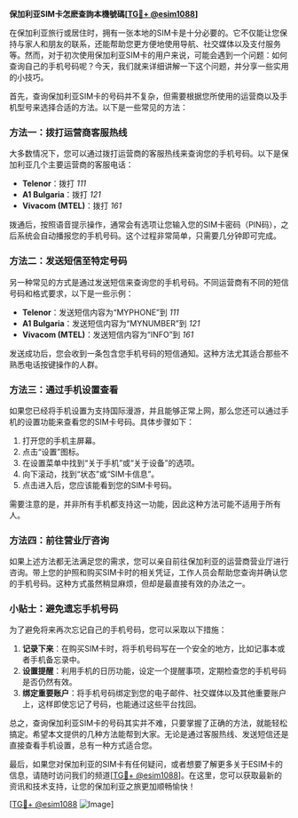**保加利亚SIM卡怎麽查詢本機號碼[[TG💪+ @esim1088](https://t.me/s/esim1088)]**

在保加利亚旅行或居住时，拥有一张本地的SIM卡是十分必要的。它不仅能让您保持与家人和朋友的联系，还能帮助您更方便地使用导航、社交媒体以及支付服务等。然而，对于初次使用保加利亚SIM卡的用户来说，可能会遇到一个问题：如何查询自己的手机号码呢？今天，我们就来详细讲解一下这个问题，并分享一些实用的小技巧。

首先，查询保加利亚SIM卡的号码并不复杂，但需要根据您所使用的运营商以及手机型号来选择合适的方法。以下是一些常见的方法：

### 方法一：拨打运营商客服热线

大多数情况下，您可以通过拨打运营商的客服热线来查询您的手机号码。以下是保加利亚几个主要运营商的客服电话：

- **Telenor**：拨打 *111*
- **A1 Bulgaria**：拨打 *121*
- **Vivacom (MTEL)**：拨打 *161*

拨通后，按照语音提示操作，通常会有选项让您输入您的SIM卡密码（PIN码），之后系统会自动播报您的手机号码。这个过程非常简单，只需要几分钟即可完成。

### 方法二：发送短信至特定号码

另一种常见的方式是通过发送短信来查询您的手机号码。不同运营商有不同的短信号码和格式要求，以下是一些示例：

- **Telenor**：发送短信内容为“MYPHONE”到 *111*
- **A1 Bulgaria**：发送短信内容为“MYNUMBER”到 *121*
- **Vivacom (MTEL)**：发送短信内容为“INFO”到 *161*

发送成功后，您会收到一条包含您手机号码的短信通知。这种方法尤其适合那些不熟悉电话按键操作的人群。

### 方法三：通过手机设置查看

如果您已经将手机设置为支持国际漫游，并且能够正常上网，那么您还可以通过手机的设置功能来查看您的SIM卡号码。具体步骤如下：

1. 打开您的手机主屏幕。
2. 点击“设置”图标。
3. 在设置菜单中找到“关于手机”或“关于设备”的选项。
4. 向下滚动，找到“状态”或“SIM卡信息”。
5. 点击进入后，您应该能看到您的SIM卡号码。

需要注意的是，并非所有手机都支持这一功能，因此这种方法可能不适用于所有人。

### 方法四：前往营业厅咨询

如果上述方法都无法满足您的需求，您可以亲自前往保加利亚的运营商营业厅进行咨询。带上您的护照和购买SIM卡时的相关凭证，工作人员会帮助您查询并确认您的手机号码。这种方式虽然稍显麻烦，但却是最直接有效的办法之一。

### 小贴士：避免遗忘手机号码

为了避免将来再次忘记自己的手机号码，您可以采取以下措施：

1. **记录下来**：在购买SIM卡时，将手机号码写在一个安全的地方，比如记事本或者手机备忘录中。
2. **设置提醒**：利用手机的日历功能，设定一个提醒事项，定期检查您的手机号码是否仍然有效。
3. **绑定重要账户**：将手机号码绑定到您的电子邮件、社交媒体以及其他重要账户上，这样即使忘记了号码，也能通过这些平台找回。

总之，查询保加利亚SIM卡的号码其实并不难，只要掌握了正确的方法，就能轻松搞定。希望本文提供的几种方法能帮到大家。无论是通过客服热线、发送短信还是直接查看手机设置，总有一种方式适合您。

最后，如果您对保加利亚的SIM卡有任何疑问，或者想要了解更多关于ESIM卡的信息，请随时访问我们的频道[[TG💪+ @esim1088](https://t.me/s/esim1088)]。在这里，您可以获取最新的资讯和技术支持，让您的保加利亚之旅更加顺畅愉快！

[[TG💪+ @esim1088](https://t.me/s/esim1088) ![Image](https://i.postimg.cc/4NQfJmqS/Snipaste-2025-05-13-00-14-12.png)]